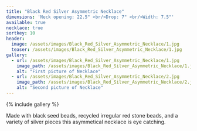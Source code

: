 ```yaml
---
title: "Black Red Silver Asymmetric Necklace"
dimensions: 'Neck opening: 22.5" <br/>Drop: 7" <br/>Width: 7.5"'
available: true
necklace: true
sortkey: 10
header:
  image: /assets/images/Black_Red_Silver_Asymmetric_Necklace/1.jpg
  teaser: /assets/images/Black_Red_Silver_Asymmetric_Necklace/1.jpg
gallery:
  - url: /assets/images/Black_Red_Silver_Asymmetric_Necklace/1.jpg
    image_path: /assets/images/Black_Red_Silver_Asymmetric_Necklace/1.jpg
    alt: "First picture of Necklace"
  - url: /assets/images/Black_Red_Silver_Asymmetric_Necklace/2.jpg
    image_path: /assets/images/Black_Red_Silver_Asymmetric_Necklace/2.jpg
    alt: "Second picture of Necklace"
---
```



{% include gallery %}

Made with black seed beads, recycled irregular red stone beads, and a variety of silver pieces this asymmetical necklace is eye catching.